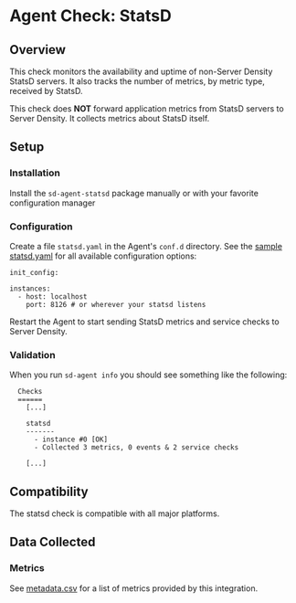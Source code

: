 # Agent Check: StatsD

## Overview

This check monitors the availability and uptime of non-Server Density StatsD servers. It also tracks the number of metrics, by metric type, received by StatsD.

This check does **NOT** forward application metrics from StatsD servers to Server Density. It collects metrics about StatsD itself.

## Setup
### Installation

Install the `sd-agent-statsd` package manually or with your favorite configuration manager

### Configuration

Create a file `statsd.yaml` in the Agent's `conf.d` directory. See the [sample statsd.yaml](https://github.com/serverdensity/sd-agent-core-plugins/blob/master/statsd/conf.yaml.example) for all available configuration options:

```
init_config:

instances:
  - host: localhost
    port: 8126 # or wherever your statsd listens
```

Restart the Agent to start sending StatsD metrics and service checks to Server Density.

### Validation

When you run `sd-agent info` you should see something like the following:

```
  Checks
  ======
    [...]

    statsd
    -------
      - instance #0 [OK]
      - Collected 3 metrics, 0 events & 2 service checks

    [...]
```

## Compatibility

The statsd check is compatible with all major platforms.

## Data Collected
### Metrics
See [metadata.csv](metadata.csv) for a list of metrics provided by this integration.

